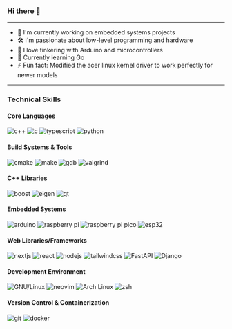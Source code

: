 ### Hi there 👋
<!--
**ZaneFerns360/ZaneFerns360** is a ✨ *special* ✨ repository because its `README.md` (this file) appears on your GitHub profile.
--->
---
- 🔭 I'm currently working on embedded systems projects
- 🛠️ I'm passionate about low-level programming and hardware
- 🤖 I love tinkering with Arduino and microcontrollers
- 💭 Currently learning Go
- ⚡ Fun fact: Modified the acer linux kernel driver to work perfectly for newer models
---
### Technical Skills
#### Core Languages
<p>
  <img src="https://img.shields.io/badge/C++-00599C?style=for-the-badge&logo=cplusplus&logoColor=white" alt="c++">
  <img src="https://img.shields.io/badge/c-%2300599C.svg?style=for-the-badge&logo=c&logoColor=white" alt="c">
  <img src="https://img.shields.io/badge/TypeScript-3178C6?style=for-the-badge&logo=typescript&logoColor=white" alt="typescript">
  <img src="https://img.shields.io/badge/Python-14354C?style=for-the-badge&logo=python&logoColor=yellow" alt="python">
</p>

#### Build Systems & Tools
<p>
  <img src="https://img.shields.io/badge/CMake-064F8C?style=for-the-badge&logo=cmake&logoColor=white" alt="cmake">
  <img src="https://img.shields.io/badge/Make-A42E2B?style=for-the-badge&logo=gnu&logoColor=white" alt="make">
  <img src="https://img.shields.io/badge/GDB-A42E2B?style=for-the-badge&logo=gnu&logoColor=white" alt="gdb">
  <img src="https://img.shields.io/badge/Valgrind-000000?style=for-the-badge&logo=v&logoColor=white" alt="valgrind">
</p>

#### C++ Libraries
<p>
  <img src="https://img.shields.io/badge/Boost-000000?style=for-the-badge&logo=boost&logoColor=white" alt="boost">
  <img src="https://img.shields.io/badge/Eigen-00599C?style=for-the-badge&logo=cpp&logoColor=white" alt="eigen">
  <img src="https://img.shields.io/badge/Qt-41CD52?style=for-the-badge&logo=qt&logoColor=white" alt="qt">
</p>

#### Embedded Systems
<p>
  <img src="https://img.shields.io/badge/Arduino-00979D?style=for-the-badge&logo=arduino&logoColor=white" alt="arduino">
  <img src="https://img.shields.io/badge/Raspberry%20Pi-A22846?style=for-the-badge&logo=raspberrypi&logoColor=white" alt="raspberry pi">
  <img src="https://img.shields.io/badge/Raspberry%20Pi%20Pico-A22846?style=for-the-badge&logo=raspberrypi&logoColor=white" alt="raspberry pi pico">
  <img src="https://img.shields.io/badge/ESP32-E7352C?style=for-the-badge&logo=espressif&logoColor=white" alt="esp32">
</p>

#### Web Libraries/Frameworks
<p>
  <img src="https://img.shields.io/badge/Next.js-000000.svg?style=for-the-badge&logo=Next.js&labelColor=000000" alt="nextjs">
  <img src="https://img.shields.io/badge/react-%2320232a.svg?style=for-the-badge&logo=react&logoColor=%2361DAFB" alt="react">
  <img src="https://img.shields.io/badge/Node.js-43853D?style=for-the-badge&logo=node.js&logoColor=white" alt="nodejs">
  <img src="https://img.shields.io/badge/tailwindcss-%2338B2AC.svg?style=for-the-badge&logo=tailwind-css&logoColor=white" alt="tailwindcss">
  <img src="https://img.shields.io/badge/FastAPI-005571?style=for-the-badge&logo=fastapi&logoColor=white" alt="FastAPI">
  <img src="https://img.shields.io/badge/Django-092E20?style=for-the-badge&logo=django&logoColor=white" alt="Django">
</p>

#### Development Environment
<p>
  <img src="https://img.shields.io/badge/GNU%2FLinux-FCC624?style=for-the-badge&logo=linux&logoColor=black" alt="GNU/Linux">
  <img src="https://img.shields.io/badge/NeoVim-%2357A143.svg?&style=for-the-badge&logo=neovim&logoColor=white" alt="neovim">
  <img src="https://img.shields.io/badge/Arch_Linux-1793D1?style=for-the-badge&logo=arch-linux&logoColor=white" alt="Arch Linux">
  <img src="https://img.shields.io/badge/zsh-F15A24?style=for-the-badge&logo=zsh&logoColor=white" alt="zsh">
</p>

#### Version Control & Containerization
<p>
  <img src="https://img.shields.io/badge/git-%23F05033.svg?style=for-the-badge&logo=git&logoColor=white" alt="git">
  <img src="https://img.shields.io/badge/docker-2496ED?style=for-the-badge&logo=docker&logoColor=white" alt="docker">
</p>
